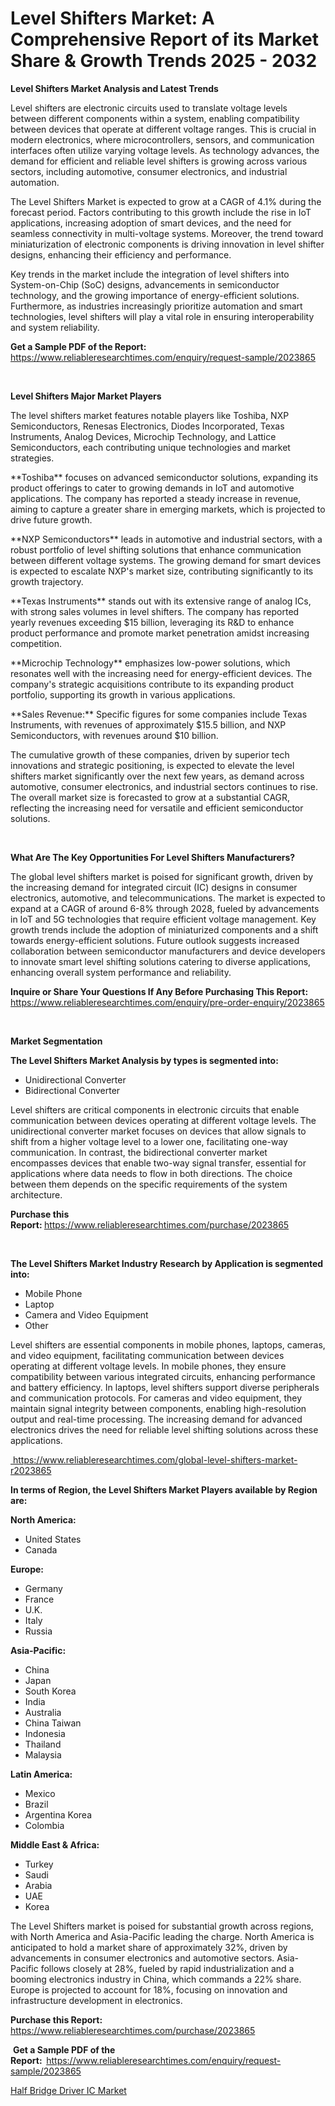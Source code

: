 <p><h1>Level Shifters Market: A Comprehensive Report of its Market Share & Growth Trends 2025 - 2032</h1></p><p><strong>Level Shifters Market Analysis and Latest Trends</strong></p>
<p><p>Level shifters are electronic circuits used to translate voltage levels between different components within a system, enabling compatibility between devices that operate at different voltage ranges. This is crucial in modern electronics, where microcontrollers, sensors, and communication interfaces often utilize varying voltage levels. As technology advances, the demand for efficient and reliable level shifters is growing across various sectors, including automotive, consumer electronics, and industrial automation.</p><p>The Level Shifters Market is expected to grow at a CAGR of 4.1% during the forecast period. Factors contributing to this growth include the rise in IoT applications, increasing adoption of smart devices, and the need for seamless connectivity in multi-voltage systems. Moreover, the trend toward miniaturization of electronic components is driving innovation in level shifter designs, enhancing their efficiency and performance. </p><p>Key trends in the market include the integration of level shifters into System-on-Chip (SoC) designs, advancements in semiconductor technology, and the growing importance of energy-efficient solutions. Furthermore, as industries increasingly prioritize automation and smart technologies, level shifters will play a vital role in ensuring interoperability and system reliability.</p></p>
<p><strong>Get a Sample PDF of the Report:&nbsp;</strong> <a href="https://www.reliableresearchtimes.com/enquiry/request-sample/2023865?utm_campaign=2006&utm_medium=2&utm_source=Github&utm_content=ia&utm_term=12022025&utm_id=level-shifters">https://www.reliableresearchtimes.com/enquiry/request-sample/2023865</a></p>
<p>&nbsp;</p>
<p><strong>Level Shifters Major Market Players</strong></p>
<p><p>The level shifters market features notable players like Toshiba, NXP Semiconductors, Renesas Electronics, Diodes Incorporated, Texas Instruments, Analog Devices, Microchip Technology, and Lattice Semiconductors, each contributing unique technologies and market strategies.</p><p>**Toshiba** focuses on advanced semiconductor solutions, expanding its product offerings to cater to growing demands in IoT and automotive applications. The company has reported a steady increase in revenue, aiming to capture a greater share in emerging markets, which is projected to drive future growth.</p><p>**NXP Semiconductors** leads in automotive and industrial sectors, with a robust portfolio of level shifting solutions that enhance communication between different voltage systems. The growing demand for smart devices is expected to escalate NXP's market size, contributing significantly to its growth trajectory.</p><p>**Texas Instruments** stands out with its extensive range of analog ICs, with strong sales volumes in level shifters. The company has reported yearly revenues exceeding $15 billion, leveraging its R&D to enhance product performance and promote market penetration amidst increasing competition.</p><p>**Microchip Technology** emphasizes low-power solutions, which resonates well with the increasing need for energy-efficient devices. The company's strategic acquisitions contribute to its expanding product portfolio, supporting its growth in various applications.</p><p>**Sales Revenue:** Specific figures for some companies include Texas Instruments, with revenues of approximately $15.5 billion, and NXP Semiconductors, with revenues around $10 billion. </p><p>The cumulative growth of these companies, driven by superior tech innovations and strategic positioning, is expected to elevate the level shifters market significantly over the next few years, as demand across automotive, consumer electronics, and industrial sectors continues to rise. The overall market size is forecasted to grow at a substantial CAGR, reflecting the increasing need for versatile and efficient semiconductor solutions.</p></p>
<p>&nbsp;</p>
<p><strong>What Are The Key Opportunities For Level Shifters Manufacturers?</strong></p>
<p><p>The global level shifters market is poised for significant growth, driven by the increasing demand for integrated circuit (IC) designs in consumer electronics, automotive, and telecommunications. The market is expected to expand at a CAGR of around 6-8% through 2028, fueled by advancements in IoT and 5G technologies that require efficient voltage management. Key growth trends include the adoption of miniaturized components and a shift towards energy-efficient solutions. Future outlook suggests increased collaboration between semiconductor manufacturers and device developers to innovate smart level shifting solutions catering to diverse applications, enhancing overall system performance and reliability.</p></p>
<p><strong>Inquire or Share Your Questions If Any Before Purchasing This Report:</strong> <a href="https://www.reliableresearchtimes.com/enquiry/pre-order-enquiry/2023865?utm_campaign=2006&utm_medium=2&utm_source=Github&utm_content=ia&utm_term=12022025&utm_id=level-shifters">https://www.reliableresearchtimes.com/enquiry/pre-order-enquiry/2023865</a></p>
<p>&nbsp;</p>
<p><strong>Market Segmentation</strong></p>
<p><strong>The Level Shifters Market Analysis by types is segmented into:</strong></p>
<p><ul><li>Unidirectional Converter</li><li>Bidirectional Converter</li></ul></p>
<p><p>Level shifters are critical components in electronic circuits that enable communication between devices operating at different voltage levels. The unidirectional converter market focuses on devices that allow signals to shift from a higher voltage level to a lower one, facilitating one-way communication. In contrast, the bidirectional converter market encompasses devices that enable two-way signal transfer, essential for applications where data needs to flow in both directions. The choice between them depends on the specific requirements of the system architecture.</p></p>
<p><strong>Purchase this Report:&nbsp;</strong><a href="https://www.reliableresearchtimes.com/purchase/2023865?utm_campaign=2006&utm_medium=2&utm_source=Github&utm_content=ia&utm_term=12022025&utm_id=level-shifters">https://www.reliableresearchtimes.com/purchase/2023865</a></p>
<p>&nbsp;</p>
<p><strong>The Level Shifters Market Industry Research by Application is segmented into:</strong></p>
<p><ul><li>Mobile Phone</li><li>Laptop</li><li>Camera and Video Equipment</li><li>Other</li></ul></p>
<p><p>Level shifters are essential components in mobile phones, laptops, cameras, and video equipment, facilitating communication between devices operating at different voltage levels. In mobile phones, they ensure compatibility between various integrated circuits, enhancing performance and battery efficiency. In laptops, level shifters support diverse peripherals and communication protocols. For cameras and video equipment, they maintain signal integrity between components, enabling high-resolution output and real-time processing. The increasing demand for advanced electronics drives the need for reliable level shifting solutions across these applications.</p></p>
<p><a href="https://www.reliableresearchtimes.com/global-level-shifters-market-r2023865?utm_campaign=2006&utm_medium=2&utm_source=Github&utm_content=ia&utm_term=12022025&utm_id=level-shifters">&nbsp;https://www.reliableresearchtimes.com/global-level-shifters-market-r2023865</a></p>
<p><strong>In terms of Region, the Level Shifters Market Players available by Region are:</strong></p>
<p>
    <p> <strong> North America: </strong>
        <ul>
            <li>United States</li>
            <li>Canada</li>
        </ul>
        </p> 
    <p> <strong> Europe: </strong>
        <ul>
            <li>Germany</li>
            <li>France</li>
            <li>U.K.</li>
            <li>Italy</li>
            <li>Russia</li>
        </ul>
        </p> 
    <p> <strong> Asia-Pacific: </strong>
        <ul>
            <li>China</li>
            <li>Japan</li>
            <li>South Korea</li>
            <li>India</li>
            <li>Australia</li>
            <li>China Taiwan</li>
            <li>Indonesia</li>
            <li>Thailand</li>
            <li>Malaysia</li>
        </ul>
        </p> 
    <p> <strong> Latin America: </strong>
        <ul>
            <li>Mexico</li>
            <li>Brazil</li>
            <li>Argentina Korea</li>
            <li>Colombia</li>
        </ul>
        </p> 
    <p> <strong> Middle East & Africa: </strong>
        <ul>
            <li>Turkey</li>
            <li>Saudi</li>
            <li>Arabia</li>
            <li>UAE</li>
            <li>Korea</li>
        </ul>
    </p>
    </p>
<p><p>The Level Shifters market is poised for substantial growth across regions, with North America and Asia-Pacific leading the charge. North America is anticipated to hold a market share of approximately 32%, driven by advancements in consumer electronics and automotive sectors. Asia-Pacific follows closely at 28%, fueled by rapid industrialization and a booming electronics industry in China, which commands a 22% share. Europe is projected to account for 18%, focusing on innovation and infrastructure development in electronics.</p></p>
<p><strong>Purchase this Report: </strong><a href="https://www.reliableresearchtimes.com/purchase/2023865?utm_campaign=2006&utm_medium=2&utm_source=Github&utm_content=ia&utm_term=12022025&utm_id=level-shifters">https://www.reliableresearchtimes.com/purchase/2023865</a></p>
<p>&nbsp;<strong>Get a Sample PDF of the Report:&nbsp;&nbsp;</strong><a href="https://www.reliableresearchtimes.com/enquiry/request-sample/2023865?utm_campaign=2006&utm_medium=2&utm_source=Github&utm_content=ia&utm_term=12022025&utm_id=level-shifters">https://www.reliableresearchtimes.com/enquiry/request-sample/2023865</a></p>
<p><strong></strong></p>
<p><p><a href="https://github.com/bmorecock/Market-Research-Report-List-6/blob/main/half-bridge-driver-ic-market.md?utm_campaign=2006&utm_medium=2&utm_source=Github&utm_content=ia&utm_term=12022025&utm_id=level-shifters">Half Bridge Driver IC Market</a></p></p>
